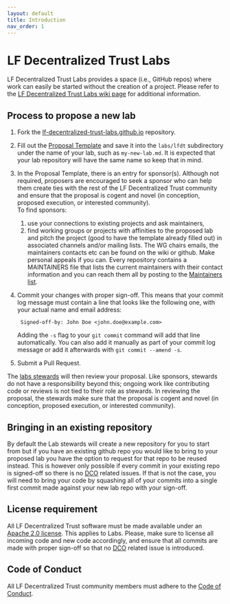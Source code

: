 ```yaml
---
layout: default
title: Introduction
nav_order: 1
---
```

[//]: # (SPDX-License-Identifier: CC-BY-4.0)

# LF Decentralized Trust Labs

LF Decentralized Trust Labs provides a space (i.e., GitHub repos) where work can
easily be started without the creation of a project. Please refer to
the [LF Decentralized Trust Labs wiki page](https://wiki.hyperledger.org/display/labs)
for additional information.

## Process to propose a new lab

1. Fork the [lf-decentralized-trust-labs.github.io](https://github.com/lf-decentralized-trust-labs/lf-decentralized-trust-labs.github.io) repository.

2. Fill out the [Proposal Template](https://github.com/lf-decentralized-trust-labs/lf-decentralized-trust-labs.github.io/blob/master/proposal-template.md)
and save it into the `labs/lfdt` subdirectory under the name of your lab,
such as `my-new-lab.md`. It is expected that your lab repository will have
the same name so keep that in mind.

3. In the Proposal Template, there is an entry for sponsor(s). Although not required, proposers are encouraged to seek a sponsor who can help them create ties with the rest of the LF Decentralized Trust community and ensure that the proposal is cogent and novel (in conception, proposed execution, or interested community).<br/>
To find sponsors:
   1. use your connections to existing projects and ask maintainers,
   2. find working groups or projects with affinities to the proposed lab and pitch the project (good to have the template already filled out) in associated channels and/or mailing lists. The WG chairs emails, the maintainers contacts etc can be found on the wiki or github. Make personal appeals if you can. Every repository contains a MAINTAINERS file that lists the current maintainers with their contact information and you can reach them all by posting to the [Maintainers list](https://lists.lfdecentralizedtrust.org/g/maintainers).

4. Commit your changes with proper sign-off. This means that your commit
log message must contain a line that looks like the following one,
with your actual name and email address:

        Signed-off-by: John Doe <john.doe@example.com>

   Adding the `-s` flag to your `git commit` command will add that line
automatically. You can also add it manually as part of your commit
log message or add it afterwards with `git commit --amend -s`.

5. Submit a Pull Request.

The [labs stewards](stewards) will then review your proposal. Like sponsors, stewards do not have a responsibility beyond this; ongoing work like contributing code or reviews is not tied to their role as stewards. In reviewing the proposal, the stewards make sure that the proposal is cogent and novel (in conception, proposed execution, or interested community).

## Bringing in an existing repository

By default the Lab stewards will create a new repository for you to
start from but if you have an existing github repo you would like to
bring to your proposed lab you have the option to request for that
repo to be reused instead. This is however only possible if every
commit in your existing repo is signed-off so there is no
[DCO](https://developercertificate.org/) related issues. If that is
not the case, you will need to bring your code by squashing all of
your commits into a single first commit made against your new lab
repo with your sign-off.

## License requirement

All LF Decentralized Trust software must be made available under an
[Apache 2.0 license](LICENSE).
This applies to Labs. Please, make sure to license all incoming code
and new code accordingly, and ensure that all commits are made with
proper sign-off so that no [DCO](https://developercertificate.org/)
related issue is introduced.

## Code of Conduct

All LF Decentralized Trust community members must adhere to the
[Code of Conduct](https://lf-decentralized-trust.github.io/governance/governing-documents/code-of-conduct.html#code-of-conduct).
